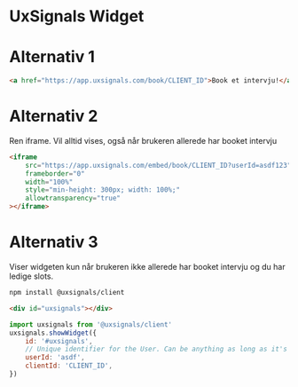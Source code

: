 # UxSignals Widget

# Alternativ 1

```html
<a href="https://app.uxsignals.com/book/CLIENT_ID">Book et intervju!</a>
```

# Alternativ 2

Ren iframe. Vil alltid vises, også når brukeren allerede har booket intervju

```html
<iframe 
    src="https://app.uxsignals.com/embed/book/CLIENT_ID?userId=asdf123" 
    frameborder="0"
    width="100%"
    style="min-height: 300px; width: 100%;"
    allowtransparency="true"
></iframe>
```


# Alternativ 3

Viser widgeten kun når brukeren ikke allerede har booket intervju og du har ledige slots.

```sh
npm install @uxsignals/client
```

```html
<div id="uxsignals"></div>
```

```js
import uxsignals from '@uxsignals/client'
uxsignals.showWidget({
    id: '#uxsignals',
    // Unique identifier for the User. Can be anything as long as it's unique.
    userId: 'asdf',
    clientId: 'CLIENT_ID',
})
```
